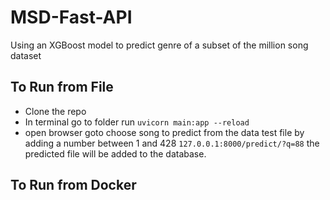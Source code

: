 # MSD-Fast-API
Using an XGBoost model to predict genre of a subset of the million song dataset

## To Run from File
* Clone the repo
* In terminal go to folder run `uvicorn main:app --reload`
* open browser goto choose song to predict from the data test file by adding a number between 1 and 428 `127.0.0.1:8000/predict/?q=88` the predicted file will be added to the database.
  
## To Run from Docker

